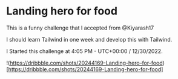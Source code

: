 # Landing hero for food

This is a funny challenge that I accepted from @Kiyarash17

I should learn Tailwind in one week and develop this with Tailwind.

I Started this challenge at 4:05 PM - UTC+00:00 / 12/30/2022.

!(https://dribbble.com/shots/20244169-Landing-hero-for-food)[https://dribbble.com/shots/20244169-Landing-hero-for-food]
